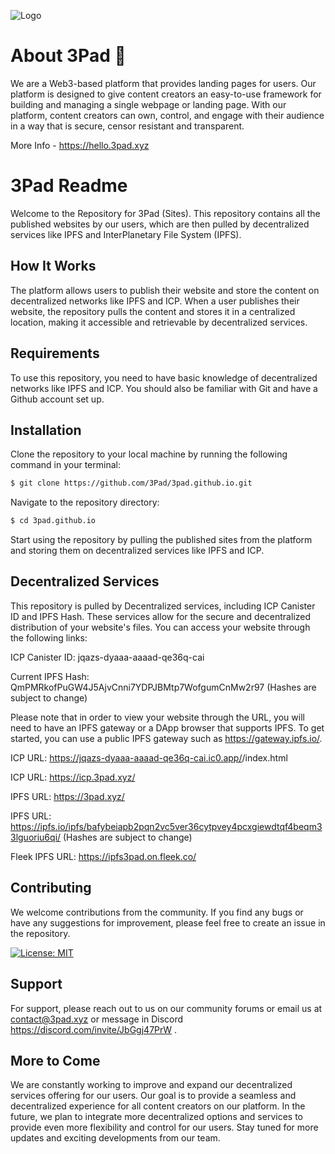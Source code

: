 
![Logo](https://gateway.pinata.cloud/ipfs/QmeJ13XnVj1pdEnCGzRQEKLsmPUhzTCd8ryArBwmRDK2CB)


# About 3Pad 👋
We are a Web3-based platform that provides landing pages for users. Our platform is designed to give content creators an easy-to-use framework for building and managing a single webpage or landing page. With our platform, content creators can own, control, and engage with their audience in a way that is secure, censor resistant and transparent.

More Info - https://hello.3pad.xyz

# 3Pad Readme

Welcome to the Repository for 3Pad (Sites). This repository contains all the published websites by our users, which are then pulled by decentralized services like IPFS and InterPlanetary File System (IPFS).


## How It Works
The platform allows users to publish their website and store the content on decentralized networks like IPFS and ICP. When a user publishes their website, the repository pulls the content and stores it in a centralized location, making it accessible and retrievable by decentralized services.



## Requirements
To use this repository, you need to have basic knowledge of decentralized networks like IPFS and ICP. You should also be familiar with Git and have a Github account set up.

## Installation

Clone the repository to your local machine by running the following command in your terminal:

```bash
$ git clone https://github.com/3Pad/3pad.github.io.git

```
Navigate to the repository directory:
```bash
$ cd 3pad.github.io

```
Start using the repository by pulling the published sites from the platform and storing them on decentralized services like IPFS and ICP.
## Decentralized Services
This repository is pulled by Decentralized services, including ICP Canister ID and IPFS Hash. These services allow for the secure and decentralized distribution of your website's files. You can access your website through the following links:

ICP Canister ID: jqazs-dyaaa-aaaad-qe36q-cai

Current IPFS Hash: QmPMRkofPuGW4J5AjvCnni7YDPJBMtp7WofgumCnMw2r97 (Hashes are subject to change)

Please note that in order to view your website through the URL, you will need to have an IPFS gateway or a DApp browser that supports IPFS. To get started, you can use a public IPFS gateway such as https://gateway.ipfs.io/.

ICP URL: https://jqazs-dyaaa-aaaad-qe36q-cai.ic0.app/<YOURSITENAME>/index.html

ICP URL: https://icp.3pad.xyz/<YOURSITENAME>

IPFS URL: https://3pad.xyz/<YOURSITENAME>

IPFS URL: https://ipfs.io/ipfs/bafybeiapb2pqn2vc5ver36cytpvey4pcxgiewdtqf4beqm33lguoriu6qi/<YOURSITENAME>
(Hashes are subject to change)

Fleek IPFS URL: https://ipfs3pad.on.fleek.co/<YOURSITENAME>

## Contributing

We welcome contributions from the community. If you find any bugs or have any suggestions for improvement, please feel free to create an issue in the repository.

[![License: MIT](https://img.shields.io/badge/License-MIT-yellow.svg)](https://opensource.org/licenses/MIT)


## Support

For support, please reach out to us on our community forums or email us at contact@3pad.xyz or message in Discord https://discord.com/invite/JbGgj47PrW .


## More to Come
We are constantly working to improve and expand our decentralized services offering for our users. Our goal is to provide a seamless and decentralized experience for all content creators on our platform. In the future, we plan to integrate more decentralized options and services to provide even more flexibility and control for our users. Stay tuned for more updates and exciting developments from our team.
